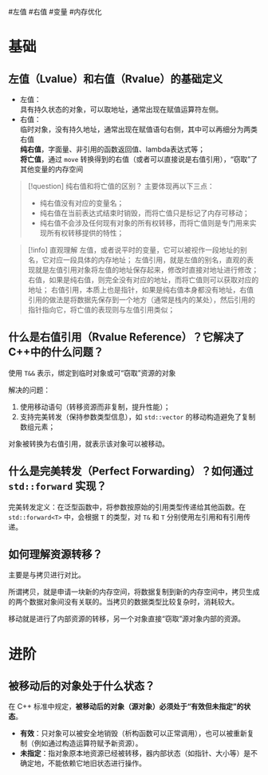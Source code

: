 
#左值 #右值 #变量 #内存优化 

# 基础

## 左值（Lvalue）和右值（Rvalue）的基础定义

- 左值：<br>具有持久状态的对象，可以取地址，通常出现在赋值运算符左侧。
- 右值：<br>临时对象，没有持久地址，通常出现在赋值语句右侧，其中可以再细分为两类右值<br>**纯右值**，字面量、非引用的函数返回值、lambda表达式等；<br>**将亡值**，通过 `move` 转换得到的右值（或者可以直接说是右值引用），“窃取”了其他变量的内存空间

> [!question] 纯右值和将亡值的区别？
> 主要体现再以下三点：
> - 纯右值没有对应的变量名；
> - 纯右值在当前表达式结束时销毁，而将亡值只是标记了内存可移动；
> - 纯右值不会涉及任何现有对象的所有权转移，而将亡值则是专门用来实现所有权转移提供的特性；

> [!info] 直观理解
> 左值，或者说平时的变量，它可以被视作一段地址的别名，它对应一段具体的内存地址；
> 左值引用，就是左值的别名，直观的表现就是左值引用对象将左值的地址保存起来，修改时直接对地址进行修改；
> 右值，如果是纯右值，则完全没有对应的地址，而将亡值则可以获取对应的地址；
> 右值引用，本质上也是指针，如果是纯右值本身都没有地址，右值引用的做法是将数据先保存到一个地方（通常是栈内的某处），然后引用的指针指向它，将亡值的表现则与左值引用类似；

## 什么是右值引用（Rvalue Reference）？它解决了C++中的什么问题？

使用 `T&&` 表示，绑定到临时对象或可“窃取”资源的对象

解决的问题：

1. 使用移动语句（转移资源而非复制，提升性能）；
2. 支持完美转发（保持参数类型信息），如 `std::vector` 的移动构造避免了复制数组元素；

对象被转换为右值引用，就表示该对象可以被移动。

## 什么是完美转发（Perfect Forwarding）？如何通过 `std::forward` 实现？

完美转发定义：在泛型函数中，将参数按原始的引用类型传递给其他函数。在 `std::forward<T>` 中，会根据 `T` 的类型，对 `T&` 和 `T` 分别使用左引用和有引用传递。

## 如何理解资源转移？

主要是与拷贝进行对比。

所谓拷贝，就是申请一块新的内存空间，将数据复制到新的内存空间中，拷贝生成的两个数据对象间没有关联的。当拷贝的数据类型比较复杂时，消耗较大。

移动就是进行了内部资源的转移，另一个对象直接“窃取”源对象内部的资源。

# 进阶

## 被移动后的对象处于什么状态？

在 C++ 标准中规定，**被移动后的对象（源对象）必须处于“有效但未指定”的状态**。

- **有效**：只对象可以被安全地销毁（析构函数可以正常调用），也可以被重新复制（例如通过构造运算符赋予新资源）。
- **未指定**：指对象原本地资源已经被转移，器内部状态（如指针、大小等）是不确定地，不能依赖它地旧状态进行操作。
